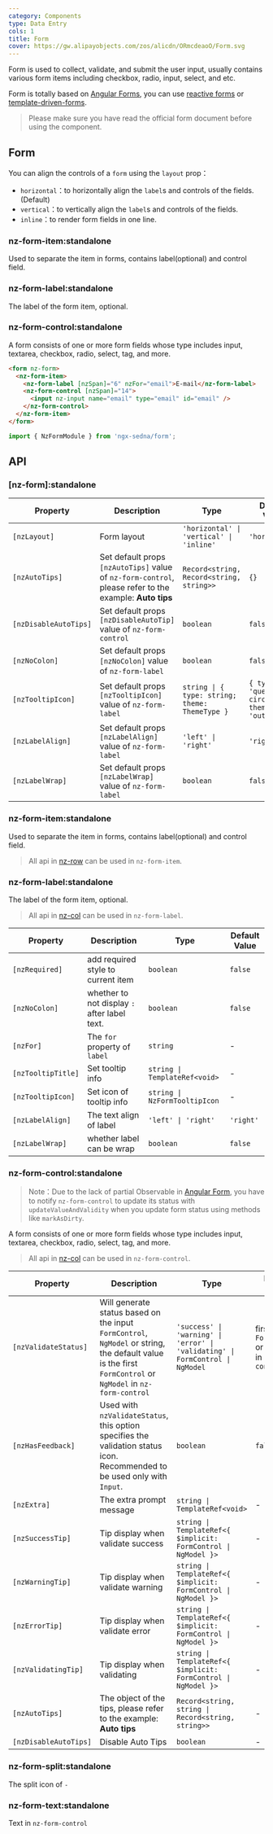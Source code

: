 ```yaml
---
category: Components
type: Data Entry
cols: 1
title: Form
cover: https://gw.alipayobjects.com/zos/alicdn/ORmcdeaoO/Form.svg
---
```


Form is used to collect, validate, and submit the user input, usually contains various form items including checkbox, radio, input, select, and etc.

Form is totally based on [Angular Forms](https://angular.io/guide/forms#forms), you can use [reactive forms](https://angular.io/guide/reactive-forms#reactive-forms) or [template-driven-forms](https://angular.io/guide/forms#template-driven-forms).

> Please make sure you have read the official form document before using the component.

## Form

You can align the controls of a `form` using the `layout` prop：

- `horizontal`：to horizontally align the `label`s and controls of the fields. (Default)
- `vertical`：to vertically align the `label`s and controls of the fields.
- `inline`：to render form fields in one line.

### nz-form-item:standalone

Used to separate the item in forms, contains label(optional) and control field.

### nz-form-label:standalone

The label of the form item, optional.

### nz-form-control:standalone

A form consists of one or more form fields whose type includes input, textarea, checkbox, radio, select, tag, and more.

```html
<form nz-form>
  <nz-form-item>
    <nz-form-label [nzSpan]="6" nzFor="email">E-mail</nz-form-label>
    <nz-form-control [nzSpan]="14">
      <input nz-input name="email" type="email" id="email" />
    </nz-form-control>
  </nz-form-item>
</form>
```

```ts
import { NzFormModule } from 'ngx-sedna/form';
```

## API

### [nz-form]:standalone

| Property              | Description                                                                                             | Type                                           | Default Value                                   | Global Config |
| --------------------- | ------------------------------------------------------------------------------------------------------- | ---------------------------------------------- | ----------------------------------------------- | ------------- |
| `[nzLayout]`          | Form layout                                                                                             | `'horizontal' \| 'vertical' \| 'inline'`       | `'horizontal'`                                  |
| `[nzAutoTips]`        | Set default props `[nzAutoTips]` value of `nz-form-control`, please refer to the example: **Auto tips** | `Record<string, Record<string, string>>`       | `{}`                                            | ✅            |
| `[nzDisableAutoTips]` | Set default props `[nzDisableAutoTip]` value of `nz-form-control`                                       | `boolean`                                      | `false`                                         | ✅            |
| `[nzNoColon]`         | Set default props `[nzNoColon]` value of `nz-form-label`                                                | `boolean`                                      | `false`                                         | ✅            |
| `[nzTooltipIcon]`     | Set default props `[nzTooltipIcon]` value of `nz-form-label`                                            | `string \| { type: string; theme: ThemeType }` | `{ type: 'question-circle', theme: 'outline' }` | ✅            |
| `[nzLabelAlign]`      | Set default props `[nzLabelAlign]` value of `nz-form-label`                                             | `'left' \| 'right'`                            | `'right'`                                       |
| `[nzLabelWrap]`       | Set default props `[nzLabelWrap]` value of `nz-form-label`                                              | `boolean`                                      | `false`                                         |

### nz-form-item:standalone

Used to separate the item in forms, contains label(optional) and control field.

> All api in [nz-row](/components/grid/zh) can be used in `nz-form-item`.

### nz-form-label:standalone

The label of the form item, optional.

> All api in [nz-col](/components/grid/zh) can be used in `nz-form-label`.

| Property           | Description                                  | Type                          | Default Value |
| ------------------ | -------------------------------------------- | ----------------------------- | ------------- |
| `[nzRequired]`     | add required style to current item           | `boolean`                     | `false`       |
| `[nzNoColon]`      | whether to not display `:` after label text. | `boolean`                     | `false`       |
| `[nzFor]`          | The `for` property of `label`                | `string`                      | -             |
| `[nzTooltipTitle]` | Set tooltip info                             | `string \| TemplateRef<void>` | -             |
| `[nzTooltipIcon]`  | Set icon of tooltip info                     | `string \| NzFormTooltipIcon` | -             |
| `[nzLabelAlign]`   | The text align of label                      | `'left' \| 'right'`           | `'right'`     |
| `[nzLabelWrap]`    | whether label can be wrap                    | `boolean`                     | `false`       |

### nz-form-control:standalone

> Note：Due to the lack of partial Observable in [Angular Form](https://github.com/angular/angular/issues/10887), you have to notify `nz-form-control` to update its status with `updateValueAndValidity` when you update form status using methods like `markAsDirty`.

A form consists of one or more form fields whose type includes input, textarea, checkbox, radio, select, tag, and more.

> All api in [nz-col](/components/grid/zh) can be used in `nz-form-control`.

| Property              | Description                                                                                                                                                | Type                                                                          | Default Value  |
| --------------------- | ---------------------------------------------------------------------------------------------------------------------------------------------------------- | ----------------------------------------------------------------------------- | ----------------------------------------------------- |
| `[nzValidateStatus]`  | Will generate status based on the input `FormControl`, `NgModel` or string, the default value is the first `FormControl` or `NgModel` in `nz-form-control` | `'success' \| 'warning' \| 'error' \| 'validating' \| FormControl \| NgModel` | first `FormControl` or `NgModel` in `nz-form-control` |
| `[nzHasFeedback]`     | Used with `nzValidateStatus`, this option specifies the validation status icon. Recommended to be used only with `Input`.                                  | `boolean`                                                                     | `false`                                               |
| `[nzExtra]`           | The extra prompt message                                                                                                                                   | `string \| TemplateRef<void>`                                                 | -                                                     |
| `[nzSuccessTip]`      | Tip display when validate success                                                                                                                          | `string \| TemplateRef<{ $implicit: FormControl \| NgModel }>`                | -                                                     |
| `[nzWarningTip]`      | Tip display when validate warning                                                                                                                          | `string \| TemplateRef<{ $implicit: FormControl \| NgModel }>`                | -                                                     |
| `[nzErrorTip]`        | Tip display when validate error                                                                                                                            | `string \| TemplateRef<{ $implicit: FormControl \| NgModel }>`                | -                                                     |
| `[nzValidatingTip]`   | Tip display when validating                                                                                                                                | `string \| TemplateRef<{ $implicit: FormControl \| NgModel }>`                | -                                                     |
| `[nzAutoTips]`        | The object of the tips, please refer to the example: **Auto tips**                                                                                         | `Record<string, string \| Record<string, string>>`                            | -                                                     |
| `[nzDisableAutoTips]` | Disable Auto Tips                                                                                                                                          | `boolean`                                                                     | -                                                     |

### nz-form-split:standalone

The split icon of `-`

### nz-form-text:standalone

Text in `nz-form-control`

